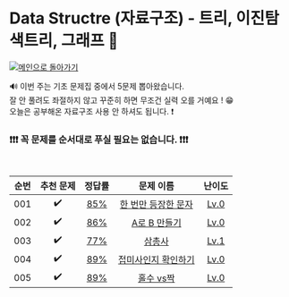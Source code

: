 # Data Structre (자료구조) - 트리, 이진탐색트리, 그래프 🔗
[![메인으로 돌아가기](https://img.shields.io/badge/메인으로%20돌아가기-112051)](https://github.com/hyemi0622/algorithm) 


🔊 이번 주는 기초 문제집 중에서 5문제 뽑아왔습니다. 
<br>
잘 안 풀려도 좌절하지 않고 꾸준히 하면 무조건 실력 오를 거예요 ! 😁
<br>
오늘은 공부해온 자료구조 사용 안 하셔도 됩니다. ❗
### ❗❗❗ 꼭 문제를 순서대로 푸실 필요는 없습니다. ❗❗❗
<br>


|순번|추천 문제|정답률|문제 이름|난이도|
|:--:|:--:|:--:|:--:|:--:|
|001|:heavy_check_mark:|<a href="https://school.programmers.co.kr/learn/courses/30/lessons/120896" target="_blank">85%</a>|<a href="https://school.programmers.co.kr/learn/courses/30/lessons/120896" target="_blank">한 번만 등장한 문자</a>|<a href="https://school.programmers.co.kr/learn/courses/30/lessons/120896" target="_blank">Lv.0</a>|
|002|:heavy_check_mark:|<a href="https://school.programmers.co.kr/learn/courses/30/lessons/120886" target="_blank">86%</a>|<a href="https://school.programmers.co.kr/learn/courses/30/lessons/120886" target="_blank">A로 B 만들기</a>|<a href="https://school.programmers.co.kr/learn/courses/30/lessons/120886" target="_blank">Lv.0</a>|
|003|:heavy_check_mark:|<a href="https://school.programmers.co.kr/learn/courses/30/lessons/131705" target="_blank">77%</a>|<a href="https://school.programmers.co.kr/learn/courses/30/lessons/131705" target="_blank">삼총사</a>|<a href="https://school.programmers.co.kr/learn/courses/30/lessons/131705" target="_blank">Lv.1</a>|
|004|:heavy_check_mark:|<a href="https://school.programmers.co.kr/learn/courses/30/lessons/181908" target="_blank">89%</a>|<a href="https://school.programmers.co.kr/learn/courses/30/lessons/181908" target="_blank">접미사인지 확인하기</a>|<a href="https://school.programmers.co.kr/learn/courses/30/lessons/181908" target="_blank">Lv.0</a>|
|005|:heavy_check_mark:|<a href="https://school.programmers.co.kr/learn/courses/30/lessons/181887" target="_blank">89%</a>|<a href="https://school.programmers.co.kr/learn/courses/30/lessons/181887" target="_blank">홀수 vs짝</a>|<a href="https://school.programmers.co.kr/learn/courses/30/lessons/181887" target="_blank">Lv.0</a>|
